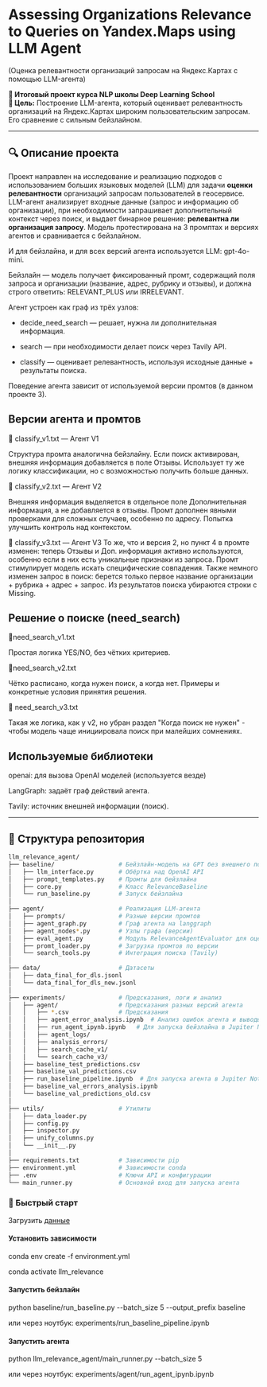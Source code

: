 # Assessing Organizations Relevance to Queries on Yandex.Maps using LLM Agent
(Оценка релевантности организаций запросам на Яндекс.Картах с помощью LLM-агента)

**📍 Итоговый проект курса NLP школы Deep Learning School**  
**🎯 Цель:** Построение LLM-агента, который оценивает релевантность организаций на Яндекс.Картах широким пользовательским запросам. Его сравнение с сильным бейзлайном.

---

## 🔍 Описание проекта

Проект направлен на исследование и реализацию подходов с использованием больших языковых моделей (LLM) для задачи **оценки релевантности** организаций запросам пользователей в геосервисе.  
LLM-агент анализирует входные данные (запрос и информацию об организации), при необходимости запрашивает дополнительный контекст через поиск, и выдает бинарное решение: **релевантна ли организация запросу**. Модель протестирована на 3 промптах и версиях агентов и сравнивается с бейзлайном.

И для бейзлайна, и для всех версий агента используется LLM: gpt-4o-mini.

Бейзлайн — модель получает фиксированный промт, содержащий поля запроса и организации (название, адрес, рубрику и отзывы), и должна строго ответить: RELEVANT_PLUS или IRRELEVANT. 

Агент устроен как граф из трёх узлов:

* decide_need_search — решает, нужна ли дополнительная информация.

* search — при необходимости делает поиск через Tavily API.

* classify — оценивает релевантность, используя исходные данные + результаты поиска.

Поведение агента зависит от используемой версии промтов (в данном проекте 3).

## Версии агента и промтов

🔸 classify_v1.txt — Агент V1

Структура промта аналогична бейзлайну.
Если поиск активирован, внешняя информация добавляется в поле Отзывы.
Использует ту же логику классификации, но с возможностью получить больше данных.

🔸 classify_v2.txt — Агент V2

Внешняя информация выделяется в отдельное поле Дополнительная информация, а не добавляется в отзывы.
Промт дополнен явными проверками для сложных случаев, особенно по адресу.
Попытка улучшить контроль над контекстом.

🔸 classify_v3.txt — Агент V3
То же, что и версия 2, но пункт 4 в промте изменен: теперь Отзывы и Доп. информация активно используются, особенно если в них есть уникальные признаки из запроса. Промт стимулирует модель искать специфические совпадения. Также немного изменен запрос в поиск: берется только первое название организации + рубрика + адрес + запрос. Из результатов поиска убираются строки с Missing.

## Решение о поиске (need_search)

🔸need_search_v1.txt

Простая логика YES/NO, без чётких критериев.

🔸need_search_v2.txt

Чётко расписано, когда нужен поиск, а когда нет. Примеры и конкретные условия принятия решения.

🔸  need_search_v3.txt

Такая же логика, как у v2, но убран раздел "Когда поиск не нужен" - чтобы модель чаще инициировала поиск при малейших сомнениях. 

## Используемые библиотеки
openai: для вызова OpenAI моделей (используется везде)

LangGraph: задаёт граф действий агента.

Tavily: источник внешней информации (поиск).

---
## 📁 Структура репозитория

```bash
llm_relevance_agent/
├── baseline/                  # Бейзлайн-модель на GPT без внешнего поиска
│   ├── llm_interface.py       # Обёртка над OpenAI API
│   ├── prompt_templates.py    # Промты для бейзлайна
│   ├── core.py                # Класс RelevanceBaseline
│   └── run_baseline.py        # Запуск бейзлайна 
│
├── agent/                     # Реализация LLM-агента
│   ├── prompts/               # Разные версии промтов
│   ├── agent_graph.py         # Граф агента на langgraph
│   ├── agent_nodes*.py        # Узлы графа (версии)
│   ├── eval_agent.py          # Модуль RelevanceAgentEvaluator для оценки агента
│   ├── promt_loader.py        # Загрузка промтов по версии
│   └── search_tools.py        # Интеграция поиска (Tavily)
│
├── data/                      # Датасеты 
│   ├── data_final_for_dls.jsonl   
│   └── data_final_for_dls_new.jsonl 
│
├── experiments/               # Предсказания, логи и анализ
│   ├── agent/                 # Предсказания разных версий агента
│   │   ├── *.csv              # Предсказания
│   │   ├── agent_error_analysis.ipynb  # Анализ ошибок агента и выводы проекта 
│   │   ├── run_agent_ipynb.ipynb   # Для запуска бейзлайна в Jupiter Notebook 
│   │   ├── agent_logs/
│   │   ├── analysis_errors/
│   │   ├── search_cache_v1/
│   │   └── search_cache_v3/
│   ├── baseline_test_predictions.csv
│   ├── baseline_val_predictions.csv
│   ├── run_baseline_pipeline.ipynb  # Для запуска агента в Jupiter Notebook 
│   ├── baseline_val_errors_analysis.ipynb
│   └── baseline_val_predictions_old.csv
│
├── utils/                     # Утилиты
│   ├── data_loader.py
│   ├── config.py
│   ├── inspector.py
│   ├── unify_columns.py
│   └── __init__.py
│
├── requirements.txt           # Зависимости pip
├── environment.yml            # Зависимости conda
├── .env                       # Ключи API и конфигурации
└── main_runner.py             # Основной вход для запуска агента
```

### 🚀 Быстрый старт

Загрузить [данные](https://drive.google.com/file/d/1WADIWzvNcQTA6X4FGYKV6f0m1z0URYhj/view?usp=sharing)

#### Установить зависимости

conda env create -f environment.yml

conda activate llm_relevance

#### Запустить бейзлайн
python baseline/run_baseline.py --batch_size 5 --output_prefix baseline

или через ноутбук:
experiments/run_baseline_pipeline.ipynb

#### Запустить агента
python llm_relevance_agent/main_runner.py --batch_size 5

или через ноутбук:
experiments/agent/run_agent_ipynb.ipynb



